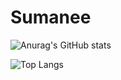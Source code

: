 # Sumanee


![Anurag's GitHub stats](https://github-readme-stats.vercel.app/api?username=Sumanee&show_icons=true&theme=radical)


![Top Langs](https://github-readme-stats.vercel.app/api/top-langs/?username=Sumanee&layout=compact)
